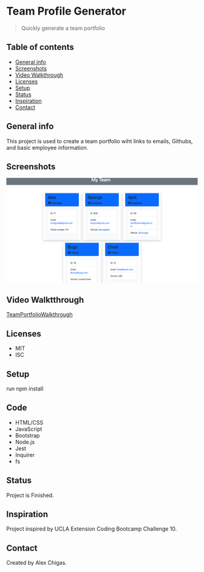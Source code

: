 # Team Profile Generator 
> Quickly generate a team portfolio

## Table of contents
* [General info](#general-info)
* [Screenshots](#screenshots)
* [Video Walkthrough](#video_walkthrough)
* [Licenses](#technologies)
* [Setup](#setup)
* [Status](#status)
* [Inspiration](#inspiration)
* [Contact](#contact)

## General info
This project is used to create a team portfolio wiht links to emails, Githubs, and basic employee information. 

## Screenshots
![Example Portfolio](./images/team-portfolio.png)

## Video Walktthrough
[TeamPortfolioWalkthrough](https://drive.google.com/file/d/1juJXDUmJrQ1TfC95CIzFPbOTUZKMFa24/view)

## Licenses
* MIT
* ISC

## Setup
run  npm install

## Code
* HTML/CSS
* JavaScript
* Bootstrap
* Node.js
* Jest
* Inquirer
* fs

## Status
Project is Finished.

## Inspiration
Project inspired by UCLA Extension Coding Bootcamp Challenge 10. 

## Contact
Created by Alex Chigas.
